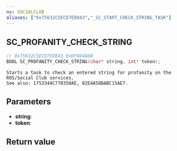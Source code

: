 ```yaml
---
ns: SOCIALCLUB
aliases: ["0x75632C5ECD7ED843","_SC_START_CHECK_STRING_TASK"]
---
```

## SC_PROFANITY_CHECK_STRING

```c
// 0x75632C5ECD7ED843 0xDF084A6B
BOOL SC_PROFANITY_CHECK_STRING(char* string, int* token);
```

```
Starts a task to check an entered string for profanity on the ROS/Social Club services.  
See also: 1753344C770358AE, 82E4A58BABC15AE7.  
```

## Parameters
* **string**: 
* **token**: 

## Return value
